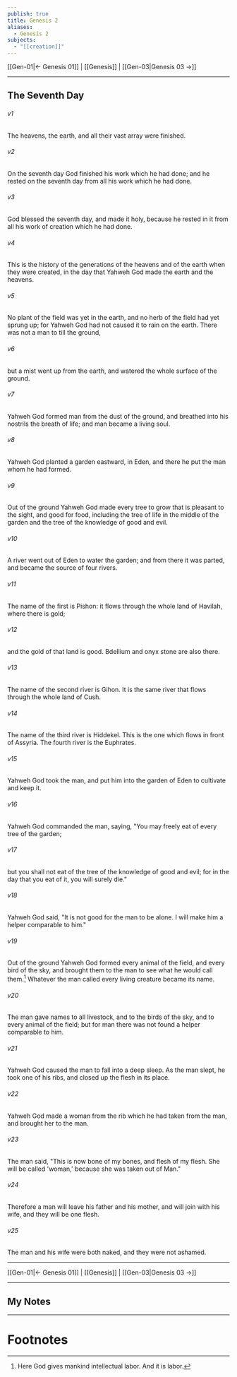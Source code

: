 ```yaml
---
publish: true
title: Genesis 2
aliases:
  - Genesis 2
subjects:
  - "[[creation]]"
---
```


[[Gen-01|← Genesis 01]] | [[Genesis]] | [[Gen-03|Genesis 03 →]]
***
## The Seventh Day
###### v1
The heavens, the earth, and all their vast array were finished.

###### v2
On the seventh day God finished his work which he had done; and he rested on the seventh day from all his work which he had done.

###### v3
God blessed the seventh day, and made it holy, because he rested in it from all his work of creation which he had done.

###### v4
This is the history of the generations of the heavens and of the earth when they were created, in the day that Yahweh God made the earth and the heavens.

###### v5
No plant of the field was yet in the earth, and no herb of the field had yet sprung up; for Yahweh God had not caused it to rain on the earth. There was not a man to till the ground,

###### v6
but a mist went up from the earth, and watered the whole surface of the ground.

###### v7
Yahweh God formed man from the dust of the ground, and breathed into his nostrils the breath of life; and man became a living soul.

###### v8
Yahweh God planted a garden eastward, in Eden, and there he put the man whom he had formed.

###### v9
Out of the ground Yahweh God made every tree to grow that is pleasant to the sight, and good for food, including the tree of life in the middle of the garden and the tree of the knowledge of good and evil.

###### v10
A river went out of Eden to water the garden; and from there it was parted, and became the source of four rivers.

###### v11
The name of the first is Pishon: it flows through the whole land of Havilah, where there is gold;

###### v12
and the gold of that land is good. Bdellium and onyx stone are also there.

###### v13
The name of the second river is Gihon. It is the same river that flows through the whole land of Cush.

###### v14
The name of the third river is Hiddekel. This is the one which flows in front of Assyria. The fourth river is the Euphrates.

###### v15
Yahweh God took the man, and put him into the garden of Eden to cultivate and keep it.

###### v16
Yahweh God commanded the man, saying, "You may freely eat of every tree of the garden;

###### v17
but you shall not eat of the tree of the knowledge of good and evil; for in the day that you eat of it, you will surely die."

###### v18
Yahweh God said, "It is not good for the man to be alone. I will make him a helper comparable to him."

###### v19
Out of the ground Yahweh God formed every animal of the field, and every bird of the sky, and brought them to the man to see what he would call them.[^1] Whatever the man called every living creature became its name.

###### v20
The man gave names to all livestock, and to the birds of the sky, and to every animal of the field; but for man there was not found a helper comparable to him.

###### v21
Yahweh God caused the man to fall into a deep sleep. As the man slept, he took one of his ribs, and closed up the flesh in its place.

###### v22
Yahweh God made a woman from the rib which he had taken from the man, and brought her to the man.

###### v23
The man said, "This is now bone of my bones, and flesh of my flesh. She will be called 'woman,' because she was taken out of Man."

###### v24
Therefore a man will leave his father and his mother, and will join with his wife, and they will be one flesh.

###### v25
The man and his wife were both naked, and they were not ashamed.

***
[[Gen-01|← Genesis 01]] | [[Genesis]] | [[Gen-03|Genesis 03 →]]

---
## My Notes

---
# Footnotes

[^1]: Here God gives mankind intellectual labor. And it is labor. 